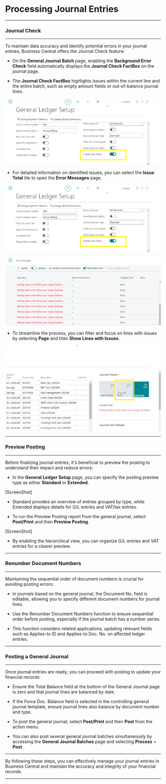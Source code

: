 # Processing Journal Entries
---

### Journal Check
---

To maintain data accuracy and identify potential errors in your journal entries, Business Central offers the Journal Check feature:

- On the **General Journal Batch** page, enabling the **Background Error Check** field automatically displays the **Journal Check FactBox** on the journal page.

- The **Journal Check FactBox** highlights issues within the current line and the entire batch, such as empty amount fields or out-of-balance journal lines.

![alt text](image-2.png)

- For detailed information on identified issues, you can select the **Issue Total** tile to open the **Error Messages** page.

![alt text](image-2.png)

![alt text](image-4.png)

- To streamline the process, you can filter and focus on lines with issues by selecting **Page** and then **Show Lines with Issues**.

![alt text](image-3.png)

---

### Preview Posting
---

Before finalizing journal entries, it's beneficial to preview the posting to understand their impact and reduce errors:

- In the **General Ledger Setup** page, you can specify the posting preview type as either **Standard** or **Extended**.

[ScreenShot]

- Standard provides an overview of entries grouped by type, while Extended displays details for G/L entries and VAT/tax entries.

- To run the Preview Posting report from the general journal, select **Post/Print** and then **Preview Posting**.

[ScreenShot]

- By enabling the hierarchical view, you can organize G/L entries and VAT entries for a clearer preview.

---

### Renumber Document Numbers
---

Maintaining the sequential order of document numbers is crucial for avoiding posting errors:

- In journals based on the general journal, the Document No. field is editable, allowing you to specify different document numbers for journal lines.

- Use the Renumber Document Numbers function to ensure sequential order before posting, especially if the journal batch has a number series.

- This function considers related applications, updating relevant fields such as Applies-to ID and Applies-to Doc. No. on affected ledger entries.

---

### Posting a General Journal
---

Once journal entries are ready, you can proceed with posting to update your financial records:

- Ensure the Total Balance field at the bottom of the General Journal page is zero and that journal lines are balanced by date.

- If the Force Doc. Balance field is selected in the controlling general journal template, ensure journal lines also balance by document number and type.

- To post the general journal, select **Post/Print** and then **Post** from the action menu.

- You can also post several general journal batches simultaneously by accessing the **General Journal Batches** page and selecting **Process** > **Post**.

---

By following these steps, you can effectively manage your journal entries in Business Central and maintain the accuracy and integrity of your financial records.

---
